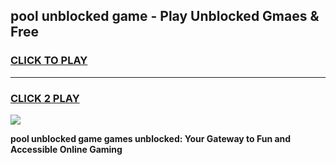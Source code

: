 
## pool unblocked game - Play Unblocked Gmaes & Free
<h3>
<a href="https://premium.freeplayer.one?title=pool_unblocked_game&ref=19F">CLICK TO PLAY</a></h3>
<hr>

<h3>
<a href="https://premium.freeplayer.one?title=pool_unblocked_game&ref=19F">CLICK 2 PLAY</a>
  
</h3>

<a href="https://premium.freeplayer.one?title=pool_unblocked_game&ref=19F/"><img src="https://clearcache.store/games.png"></a>


**pool unblocked game games unblocked: Your Gateway to Fun and Accessible Online Gaming**

